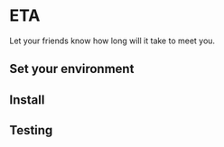 # ETA

Let your friends know how long will it take to meet you.

## Set your environment


## Install


## Testing
